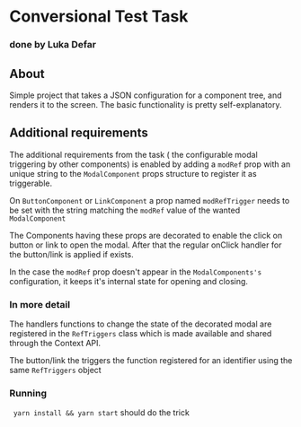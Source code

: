 # Conversional Test Task
### done by Luka Defar

## About
Simple project that takes a JSON configuration for a component tree,
and renders it to the screen. The basic functionality is pretty self-explanatory.

## Additional requirements
The additional requirements from the task ( the configurable modal triggering by other components)
is enabled by adding a ```modRef``` prop with an unique string to the ```ModalComponent``` props structure
to register it as triggerable.

On ```ButtonComponent``` or ```LinkComponent``` a prop named ```modRefTrigger``` needs to be set
with the string matching the ```modRef``` value of the wanted ```ModalComponent```

The Components having these props are decorated to enable the click on button or link to open the modal.
After that the regular onClick handler for the button/link is applied if exists.

In the case the ```modRef``` prop doesn't appear in the ```ModalComponents's``` configuration,
it keeps it's internal state for opening and closing.


### In more detail

The handlers functions to change the state of the decorated modal are registered in the ```RefTriggers```
class which is made available and shared through the Context API.

The button/link the triggers the function registered for an identifier using the same ```RefTriggers``` object


### Running
``` yarn install && yarn start``` should do the trick
